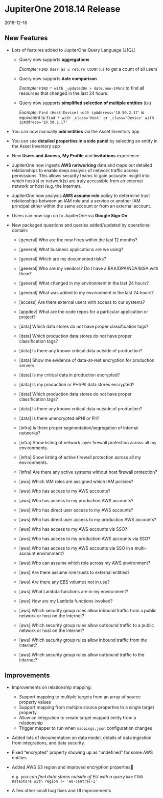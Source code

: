 # JupiterOne 2018.14 Release

2018-12-18

## New Features

- Lots of features added to JupiterOne Query Language (J1QL)

  - Query now supports **aggregations**

    _Example:_ `FIND User as u return COUNT(u)` to get a count of all users

  - Query now supports **date comparison**

    _Example:_ `FIND * with _updatedOn > date.now-24hrs` to find all resources
    that changed in the last 24 hours.

  - Query now supports **simplified selection of multiple entities** (`OR`)

    _Example_: `Find (Host|Device) with ipAddress='10.50.2.17'` is equivalent to
    `Find * with _class='Host' or _class='Device' with ipAddress='10.50.2.17'`

- You can now manually **add entities** via the Asset Inventory app

- You can see **detailed properties in a side panel** by selecting an entity in
  the Asset Inventory app

- New **Users and Access**, **My Profile** and **Invitations** experience

- JupiterOne now ingests **AWS networking** data and maps out detailed
  relationships to enable deep analysis of network traffic access permissions.
  This allows security teams to gain accurate insight into which host(s) or
  network(s) are truly accessible from an external network or host (e.g. the
  Internet).

- JupiterOne now analysis **AWS assume role** policy to determine trust
  relationships between an IAM role and a service or another IAM principal
  either within the same account or from an external account.

- Users can now sign on to JupiterOne via **Google Sign On**.

- New packaged questions and queries added/updated by operational domain:

  - [general] Who are the new hires within the last 12 months?
  - [general] What business applications are we using?
  - [general] Which are my documented risks?
  - [general] Who are my vendors? Do I have a BAA/DPA/NDA/MSA with them?
  - [general] What changed in my environment in the last 24 hours?
  - [general] What was added to my environment in the last 24 hours?

  - [access] Are there external users with access to our systems?

  - [appdev] What are the code repos for a particular application or project?

  - [data] Which data stores do not have proper classification tags?
  - [data] Which production data stores do not have proper classification tags?
  - [data] Is there any known critical data outside of production?
  - [data] Show me evidence of data-at-rest encryption for production servers.
  - [data] Is my critical data in production encrypted?
  - [data] Is my production or PHI/PII data stores encrypted?
  - [data] Which production data stores do not have proper classification tags?
  - [data] Is there any known critical data outside of production?
  - [data] Is there unencrypted ePHI or PII?

  - [infra] Is there proper segmentation/segregation of internal networks?
  - [infra] Show listing of network layer firewall protection across all my environments.
  - [infra] Show listing of active firewall protection across all my environments.
  - [infra] Are there any active systems without host firewall protection?

  - [aws] Which IAM roles are assigned which IAM policies?
  - [aws] Who has access to my AWS accounts?
  - [aws] Who has access to my production AWS accounts?
  - [aws] Who has direct user access to my AWS accounts?
  - [aws] Who has direct user access to my production AWS accounts?
  - [aws] Who has access to my AWS accounts vis SSO?
  - [aws] Who has access to my production AWS accounts via SSO?
  - [aws] Who has access to my AWS accounts via SSO in a multi-account environment?
  - [aws] Who can assume which role across my AWS environment?
  - [aws] Are there assume role trusts to external entities?
  - [aws] Are there any EBS volumes not in use?
  - [aws] What Lambda functions are in my environment?
  - [aws] How are my Lambda functions invoked?
  - [aws] Which security group rules allow inbound traffic from a public network or host on the Internet?
  - [aws] Which security group rules allow outbound traffic to a public network or host on the Internet?
  - [aws] Which security group rules allow inbound traffic from the Internet?
  - [aws] Which security group rules allow outbound traffic to the Internet?

## Improvements

- Improvements on relationship mapping:

  - Support mapping to multiple targets from an array of source property values
  - Support mapping from multiple source properties to a single target property
  - Allow an integration to create target mapped entity from a relationship
  - Trigger mapper to run when `mappings.json` configuration changes

- Added lots of documentation on data model, details of data ingestion from
  integrations, and data security.

- Fixed “encrypted” property showing up as “undefined” for some AWS entities

- Added AWS S3 region and improved encryption properties 
  
    e.g. _you can find data stores outside of EU with a query like_
    `FIND DataStore with region != 'eu-central-1'`
  
- A few other small bug fixes and UI improvements
